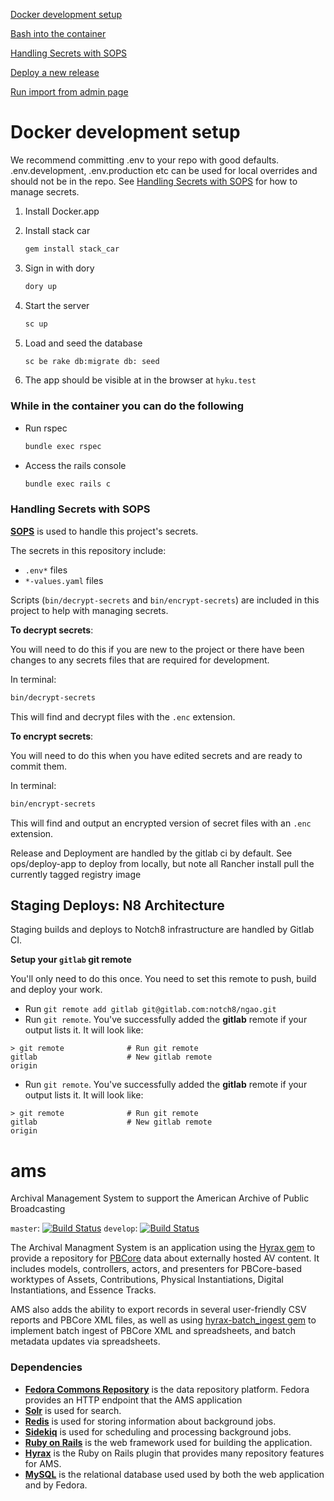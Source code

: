 [Docker development setup](#docker-development-setup)

[Bash into the container](#bash-into-the-container)

[Handling Secrets with SOPS](#handling-secrets-with-sops)

[Deploy a new release](#deploy-a-new-release)
  
[Run import from admin page](#run-import-from-admin-page)

# Docker development setup

We recommend committing .env to your repo with good defaults. .env.development, .env.production etc can be used for local overrides and should not be in the repo. See [Handling Secrets with SOPS](#handling-secrets-with-sops) for how to manage secrets.

1) Install Docker.app

2) Install stack car
    ``` bash
    gem install stack_car
    ```

3) Sign in with dory
    ``` bash
    dory up

4) Start the server
    ``` bash
    sc up
    ```

5) Load and seed the database
    ``` bash
    sc be rake db:migrate db: seed
    ```

6) The app should be visible at in the browser at `hyku.test`

### While in the container you can do the following
- Run rspec
    ``` bash
    bundle exec rspec
    ```
- Access the rails console
    ``` bash
    bundle exec rails c
    ```

### Handling Secrets with SOPS

[**SOPS**](https://github.com/mozilla/sops) is used to handle this project's secrets.

The secrets in this repository include:
- `.env*` files
- `*-values.yaml` files

Scripts (`bin/decrypt-secrets` and `bin/encrypt-secrets`) are included in this project to help with managing secrets.

**To decrypt secrets**:

You will need to do this if you are new to the project or there have been changes to any secrets files that are required for development.

In terminal:
```bash
bin/decrypt-secrets
```

This will find and decrypt files with the `.enc` extension.

**To encrypt secrets**:

You will need to do this when you have edited secrets and are ready to commit them.

In terminal:
```bash
bin/encrypt-secrets
```

This will find and output an encrypted version of secret files with an `.enc` extension.

Release and Deployment are handled by the gitlab ci by default. See ops/deploy-app to deploy from locally, but note all Rancher install pull the currently tagged registry image

## Staging Deploys: N8 Architecture

Staging builds and deploys to Notch8 infrastructure are handled by Gitlab CI.

**Setup your `gitlab` git remote**

You'll only need to do this once. You need to set this remote to push, build and deploy your work.
- Run `git remote add gitlab git@gitlab.com:notch8/ngao.git`
- Run `git remote`. You've successfully added the **gitlab** remote if your output lists it. It will look like:
```
> git remote              # Run git remote
gitlab                    # New gitlab remote
origin
```

- Run `git remote`. You've successfully added the **gitlab** remote if your output lists it. It will look like:
```
> git remote              # Run git remote
gitlab                    # New gitlab remote
origin
```




# ams

Archival Management System to support the American Archive of Public Broadcasting

`master`:  [![Build Status](https://travis-ci.org/WGBH-MLA/ams.svg?branch=master)](https://travis-ci.org/WGBH-MLA/ams)
`develop`: [![Build Status](https://travis-ci.org/WGBH-MLA/ams.svg?branch=develop)](https://travis-ci.org/WGBH-MLA/ams)

The Archival Managment System is an application using the [Hyrax gem](https://github.com/samvera/hyrax) to provide a repository for [PBCore](http://pbcore.org/) data about externally hosted AV content. It includes models, controllers, actors, and presenters for PBCore-based worktypes of Assets, Contributions, Physical Instantiations, Digital Instantiations, and Essence Tracks.  

AMS also adds the ability to export records in several user-friendly CSV reports and PBCore XML files, as well as using [hyrax-batch_ingest gem](https://github.com/samvera-labs/hyrax-batch_ingest) to implement batch ingest of PBCore XML and spreadsheets, and batch metadata updates via spreadsheets.


### Dependencies

* **[Fedora Commons Repository](https://duraspace.org/fedora/)** is the data repository platform. Fedora provides an HTTP endpoint that the AMS application
* **[Solr](https://lucene.apache.org/solr/)** is used for search.
* **[Redis](https://redis.io)** is used for storing information about background jobs.
* **[Sidekiq](https://github.com/mperham/sidekiq)** is used for scheduling and processing background jobs.
* **[Ruby on Rails](https://rubyonrails.org)** is the web framework used for building the application.
* **[Hyrax](https://hyrax.samvera.org)** is the Ruby on Rails plugin that provides many repository features for AMS.
* **[MySQL](https://www.mysql.com)** is the relational database used used by both the web application and by Fedora.
